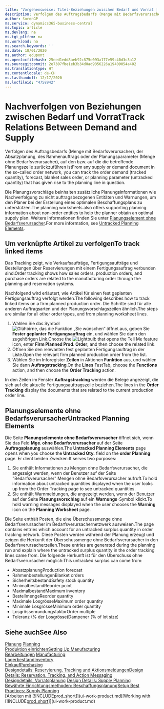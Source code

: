 ```yaml
---
title: 'Vorgehensweise: Titel-Beziehungen zwischen Bedarf und Vorrat | Microsoft Docs'
description: Verfolgen des Auftragsbedarfs (Menge mit Bedarfsverursacher), der Absatzplanung, des Rahmenauftrags oder der Planungsparameter (Menge ohne Bedarfsverursacher), auf den bzw. auf die die betreffende Planungszeile zurückzuführen ist
author: SorenGP
ms.service: dynamics365-business-central
ms.topic: article
ms.devlang: na
ms.tgt_pltfrm: na
ms.workload: na
ms.search.keywords: ''
ms.date: 10/01/2020
ms.author: edupont
ms.openlocfilehash: 25eed1edd8aeb92c875e093a177e59c40d3c3a12
ms.sourcegitcommit: 2e7307fbe1eb3b34d0ad9356226a19409054a402
ms.translationtype: HT
ms.contentlocale: de-CH
ms.lasthandoff: 12/17/2020
ms.locfileid: "4758942"
---
```

# <a name="track-relations-between-demand-and-supply"></a><span data-ttu-id="c084b-103">Nachverfolgen von Beziehungen zwischen Bedarf und Vorrat</span><span class="sxs-lookup"><span data-stu-id="c084b-103">Track Relations Between Demand and Supply</span></span>
<span data-ttu-id="c084b-104">Verfolgen des Auftragsbedarfs (Menge mit Bedarfsverursacher), der Absatzplanung, des Rahmenauftrags oder der Planungsparameter (Menge ohne Bedarfsverursacher), auf den bzw. auf die die betreffende Planungszeile zurückzuführen ist</span><span class="sxs-lookup"><span data-stu-id="c084b-104">From any supply or demand document in the so-called order network, you can track the order demand (tracked quantity), forecast, blanket sales order, or planning parameter (untracked quantity) that has given rise to the planning line in question.</span></span>

<span data-ttu-id="c084b-105">Die Planungsvorschläge beinhalten zusätzliche Planungsinformationen wie  Nachverfolgung zu nicht auftragsbezogenen Entitäten und  Warnungen, um den Planer bei der Erstellung eines optimalen Beschaffungsplans zu unterstützen.</span><span class="sxs-lookup"><span data-stu-id="c084b-105">The planning worksheets also offers supporting planning information about non-order entities to help the planner obtain an optimal supply plan.</span></span> <span data-ttu-id="c084b-106">Weitere Informationen finden Sie unter [Planungselement ohne Bedarfsverursacher](production-how-track-demand-supply.md#untracked-planning-elements).</span><span class="sxs-lookup"><span data-stu-id="c084b-106">For more information, see [Untracked Planning Elements](production-how-track-demand-supply.md#untracked-planning-elements).</span></span>

## <a name="to-track-linked-items"></a><span data-ttu-id="c084b-107">Um verknüpfte Artikel zu verfolgen</span><span class="sxs-lookup"><span data-stu-id="c084b-107">To track linked items</span></span>
<span data-ttu-id="c084b-108">Das Tracking zeigt, wie Verkaufsaufträge, Fertigungsaufträge und Bestellungen über Reservierungen mit einem Fertigungsauftrag verbunden sind.</span><span class="sxs-lookup"><span data-stu-id="c084b-108">Order tracking shows how sales orders, production orders, and purchase orders are related to the manufacturing order through the planning and reservation systems.</span></span>

<span data-ttu-id="c084b-109">Nachfolgend wird erläutert, wie Artikel für einen fest geplanten Fertigungsauftrag verfolgt werden.</span><span class="sxs-lookup"><span data-stu-id="c084b-109">The following describes how to track linked items on a firm planned production order.</span></span> <span data-ttu-id="c084b-110">Die Schritte sind für alle anderen Auftragsarten und der Planungsvorschlagszeilen ähnlich.</span><span class="sxs-lookup"><span data-stu-id="c084b-110">The steps are similar for all other order types, and from planning worksheet lines.</span></span>

1. <span data-ttu-id="c084b-111">Wählen Sie das Symbol ![Glühbirne, das die Funktion „Sie wünschen“ öffnet](media/ui-search/search_small.png "Tell Me-Funktion") aus, geben Sie **Fester geplanter Fertigungsauftrag** ein, und wählen Sie dann den zugehörigen Link.</span><span class="sxs-lookup"><span data-stu-id="c084b-111">Choose the ![Lightbulb that opens the Tell Me feature](media/ui-search/search_small.png "Tell me what you want to do") icon, enter **Firm Planned Prod. Order**, and then choose the related link.</span></span>
2. <span data-ttu-id="c084b-112">Öffnen Sie den relevanten fest geplanten Fertigungsauftrag in der Liste.</span><span class="sxs-lookup"><span data-stu-id="c084b-112">Open the relevant firm planned production order from the list.</span></span>
3. <span data-ttu-id="c084b-113">Wählen Sie im Inforegister **Zeilen** in Aktionen **Funktion** aus, und wählen Sie dann **Auftragstracking**.</span><span class="sxs-lookup"><span data-stu-id="c084b-113">On the **Lines** FastTab, choose the **Functions** action, and then choose the **Order Tracking** action.</span></span>

<span data-ttu-id="c084b-114">In den Zeilen im Fenster **Auftragstracking** werden die Belege angezeigt, die sich auf die aktuelle Fertigungsauftragszeile beziehen.</span><span class="sxs-lookup"><span data-stu-id="c084b-114">The lines in the **Order Tracking** display the documents that are related to the current production order line.</span></span>

## <a name="untracked-planning-elements"></a><span data-ttu-id="c084b-115">Planungselemente ohne Bedarfsverursacher</span><span class="sxs-lookup"><span data-stu-id="c084b-115">Untracked Planning Elements</span></span>
<span data-ttu-id="c084b-116">Die Seite **Planungselemente ohne Bedarfsverursacher** öffnet sich, wenn Sie das Feld **Mge. ohne Bedarfsverursacher** auf der Seite **Auftragsplanung** auswählen.</span><span class="sxs-lookup"><span data-stu-id="c084b-116">The **Untracked Planning Elements** page opens when you choose the **Untracked Qty.** field on the **order Planning** page.</span></span> <span data-ttu-id="c084b-117">Er dient beiden Zwecken:</span><span class="sxs-lookup"><span data-stu-id="c084b-117">It serves two purposes:</span></span>

1. <span data-ttu-id="c084b-118">Sie enthält Informationen zu Mengen ohne Bedarfsverursacher, die angezeigt werden, wenn der Benutzer auf der Seite "Bedarfsverursacher" Mengen ohne Bedarfsverursacher aufruft.</span><span class="sxs-lookup"><span data-stu-id="c084b-118">To hold information about untracked quantities displayed when the user looks up from the Order Tracking page to see untracked quantities.</span></span>
2. <span data-ttu-id="c084b-119">Sie enthält Warnmeldungen, die angezeigt werden, wenn der Benutzer auf der Seite **Planungsvorschlag** auf ein **Warnungs**-Symbol klickt.</span><span class="sxs-lookup"><span data-stu-id="c084b-119">To hold warning messages displayed when the user chooses the **Warning** icon on the **Planning Worksheet** page.</span></span>

<span data-ttu-id="c084b-120">Die Seite enthält Posten, die eine Überschussmenge ohne Bedarfsverursacher im Bedarfsverursachernetzwerk ausweisen.</span><span class="sxs-lookup"><span data-stu-id="c084b-120">The page contains entries which account for an untracked surplus quantity in order tracking network.</span></span> <span data-ttu-id="c084b-121">Diese Posten werden während der Planung erzeugt und zeigen die Herkunft der Überschussmenge ohne Bedarfsverursacher in den Bedarfsverursacherzeilen.</span><span class="sxs-lookup"><span data-stu-id="c084b-121">These entries are generated during the planning run and explain where the untracked surplus quantity in the order tracking lines came from.</span></span> <span data-ttu-id="c084b-122">Die folgende Herkunft ist für den Überschuss ohne Bedarfsverursacher möglich:</span><span class="sxs-lookup"><span data-stu-id="c084b-122">This untracked surplus can come from:</span></span>

- <span data-ttu-id="c084b-123">Absatzplanung</span><span class="sxs-lookup"><span data-stu-id="c084b-123">Production forecast</span></span>
- <span data-ttu-id="c084b-124">Rahmenbestellungen</span><span class="sxs-lookup"><span data-stu-id="c084b-124">Blanket orders</span></span>
- <span data-ttu-id="c084b-125">Sicherheitsbestand</span><span class="sxs-lookup"><span data-stu-id="c084b-125">Safety stock quantity</span></span>
- <span data-ttu-id="c084b-126">Minimalbestand</span><span class="sxs-lookup"><span data-stu-id="c084b-126">Reorder point</span></span>
- <span data-ttu-id="c084b-127">Maximalbestand</span><span class="sxs-lookup"><span data-stu-id="c084b-127">Maximum inventory</span></span>
- <span data-ttu-id="c084b-128">Bestellmenge</span><span class="sxs-lookup"><span data-stu-id="c084b-128">Reorder quantity</span></span>
- <span data-ttu-id="c084b-129">Maximale Losgrösse</span><span class="sxs-lookup"><span data-stu-id="c084b-129">Maximum order quantity</span></span>
- <span data-ttu-id="c084b-130">Minimale Losgrösse</span><span class="sxs-lookup"><span data-stu-id="c084b-130">Minimum order quantity</span></span>
- <span data-ttu-id="c084b-131">Losgrössenrundungsfaktor</span><span class="sxs-lookup"><span data-stu-id="c084b-131">Order multiple</span></span>
- <span data-ttu-id="c084b-132">Toleranz (% der Losgrösse)</span><span class="sxs-lookup"><span data-stu-id="c084b-132">Dampener (% of lot size)</span></span>

## <a name="see-also"></a><span data-ttu-id="c084b-133">Siehe auch</span><span class="sxs-lookup"><span data-stu-id="c084b-133">See Also</span></span>  
<span data-ttu-id="c084b-134">[Planung](production-planning.md) </span><span class="sxs-lookup"><span data-stu-id="c084b-134">[Planning](production-planning.md) </span></span>  
[<span data-ttu-id="c084b-135">Produktion einrichten</span><span class="sxs-lookup"><span data-stu-id="c084b-135">Setting Up Manufacturing</span></span>](production-configure-production-processes.md)  
<span data-ttu-id="c084b-136">[Bearbeitungen](production-manage-manufacturing.md)  </span><span class="sxs-lookup"><span data-stu-id="c084b-136">[Manufacturing](production-manage-manufacturing.md)  </span></span>  
[<span data-ttu-id="c084b-137">Lagerbesttand</span><span class="sxs-lookup"><span data-stu-id="c084b-137">Inventory</span></span>](inventory-manage-inventory.md)  
[<span data-ttu-id="c084b-138">Einkauf</span><span class="sxs-lookup"><span data-stu-id="c084b-138">Purchasing</span></span>](purchasing-manage-purchasing.md)  
[<span data-ttu-id="c084b-139">Designdetails: Reservierung, Tracking und Aktionsmeldungen</span><span class="sxs-lookup"><span data-stu-id="c084b-139">Design Details: Reservation, Tracking, and Action Messaging</span></span>](design-details-reservation-order-tracking-and-action-messaging.md)  
<span data-ttu-id="c084b-140">[Designdetails: Vorratsplanung](design-details-supply-planning.md) </span><span class="sxs-lookup"><span data-stu-id="c084b-140">[Design Details: Supply Planning](design-details-supply-planning.md) </span></span>  
[<span data-ttu-id="c084b-141">Bewährte Einrichtungsmethoden: Beschaffungsplanung</span><span class="sxs-lookup"><span data-stu-id="c084b-141">Setup Best Practices: Supply Planning</span></span>](setup-best-practices-supply-planning.md)  
<span data-ttu-id="c084b-142">[Arbeiten mit [!INCLUDE[prod_short](includes/prod_short.md)]](ui-work-product.md)</span><span class="sxs-lookup"><span data-stu-id="c084b-142">[Working with [!INCLUDE[prod_short](includes/prod_short.md)]](ui-work-product.md)</span></span>
